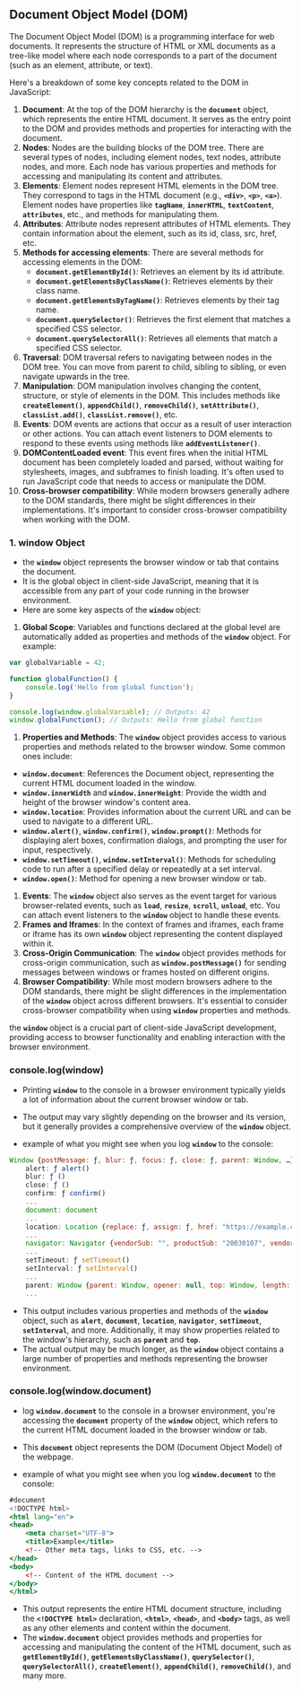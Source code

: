 ## Document Object Model (DOM)

The Document Object Model (DOM) is a programming interface for web documents. It represents the structure of HTML or XML documents as a tree-like model where each node corresponds to a part of the document (such as an element, attribute, or text).

Here's a breakdown of some key concepts related to the DOM in JavaScript:

1. **Document**: At the top of the DOM hierarchy is the **`document`** object, which represents the entire HTML document. It serves as the entry point to the DOM and provides methods and properties for interacting with the document.
2. **Nodes**: Nodes are the building blocks of the DOM tree. There are several types of nodes, including element nodes, text nodes, attribute nodes, and more. Each node has various properties and methods for accessing and manipulating its content and attributes.
3. **Elements**: Element nodes represent HTML elements in the DOM tree. They correspond to tags in the HTML document (e.g., **`<div>`**, **`<p>`**, **`<a>`**). Element nodes have properties like **`tagName`**, **`innerHTML`**, **`textContent`**, **`attributes`**, etc., and methods for manipulating them.
4. **Attributes**: Attribute nodes represent attributes of HTML elements. They contain information about the element, such as its id, class, src, href, etc.
5. **Methods for accessing elements**: There are several methods for accessing elements in the DOM:
    - **`document.getElementById()`**: Retrieves an element by its id attribute.
    - **`document.getElementsByClassName()`**: Retrieves elements by their class name.
    - **`document.getElementsByTagName()`**: Retrieves elements by their tag name.
    - **`document.querySelector()`**: Retrieves the first element that matches a specified CSS selector.
    - **`document.querySelectorAll()`**: Retrieves all elements that match a specified CSS selector.
6. **Traversal**: DOM traversal refers to navigating between nodes in the DOM tree. You can move from parent to child, sibling to sibling, or even navigate upwards in the tree.
7. **Manipulation**: DOM manipulation involves changing the content, structure, or style of elements in the DOM. This includes methods like **`createElement()`**, **`appendChild()`**, **`removeChild()`**, **`setAttribute()`**, **`classList.add()`**, **`classList.remove()`**, etc.
8. **Events**: DOM events are actions that occur as a result of user interaction or other actions. You can attach event listeners to DOM elements to respond to these events using methods like **`addEventListener()`**.
9. **DOMContentLoaded event**: This event fires when the initial HTML document has been completely loaded and parsed, without waiting for stylesheets, images, and subframes to finish loading. It's often used to run JavaScript code that needs to access or manipulate the DOM.
10. **Cross-browser compatibility**: While modern browsers generally adhere to the DOM standards, there might be slight differences in their implementations. It's important to consider cross-browser compatibility when working with the DOM.

### 1. window Object

- the **`window`** object represents the browser window or tab that contains the document.
- It is the global object in client-side JavaScript, meaning that it is accessible from any part of your code running in the browser environment.
- Here are some key aspects of the **`window`** object:

1. **Global Scope**: Variables and functions declared at the global level are automatically added as properties and methods of the **`window`** object. For example:

```jsx
var globalVariable = 42;

function globalFunction() {
    console.log('Hello from global function');
}

console.log(window.globalVariable); // Outputs: 42
window.globalFunction(); // Outputs: Hello from global function
```

1. **Properties and Methods**: The **`window`** object provides access to various properties and methods related to the browser window. Some common ones include:
- **`window.document`**: References the Document object, representing the current HTML document loaded in the window.
- **`window.innerWidth`** and **`window.innerHeight`**: Provide the width and height of the browser window's content area.
- **`window.location`**: Provides information about the current URL and can be used to navigate to a different URL.
- **`window.alert()`**, **`window.confirm()`**, **`window.prompt()`**: Methods for displaying alert boxes, confirmation dialogs, and prompting the user for input, respectively.
- **`window.setTimeout()`**, **`window.setInterval()`**: Methods for scheduling code to run after a specified delay or repeatedly at a set interval.
- **`window.open()`**: Method for opening a new browser window or tab.

1. **Events**: The **`window`** object also serves as the event target for various browser-related events, such as **`load`**, **`resize`**, **`scroll`**, **`unload`**, etc. You can attach event listeners to the **`window`** object to handle these events.
2. **Frames and Iframes**: In the context of frames and iframes, each frame or iframe has its own **`window`** object representing the content displayed within it.
3. **Cross-Origin Communication**: The **`window`** object provides methods for cross-origin communication, such as **`window.postMessage()`** for sending messages between windows or frames hosted on different origins.
4. **Browser Compatibility**: While most modern browsers adhere to the DOM standards, there might be slight differences in the implementation of the **`window`** object across different browsers. It's essential to consider cross-browser compatibility when using **`window`** properties and methods.

the **`window`** object is a crucial part of client-side JavaScript development, providing access to browser functionality and enabling interaction with the browser environment.

### console.log(window)

- Printing **`window`** to the console in a browser environment typically yields a lot of information about the current browser window or tab.
- The output may vary slightly depending on the browser and its version, but it generally provides a comprehensive overview of the **`window`** object.

- example of what you might see when you log **`window`** to the console:

```jsx
Window {postMessage: ƒ, blur: ƒ, focus: ƒ, close: ƒ, parent: Window, …}
    alert: ƒ alert()
    blur: ƒ ()
    close: ƒ ()
    confirm: ƒ confirm()
    ...
    document: document
    ...
    location: Location {replace: ƒ, assign: ƒ, href: "https://example.com", ancestorOrigins: DOMStringList, origin: "https://example.com", …}
    ...
    navigator: Navigator {vendorSub: "", productSub: "20030107", vendor: "Google Inc.", maxTouchPoints: 0, hardwareConcurrency: 4, …}
    ...
    setTimeout: ƒ setTimeout()
    setInterval: ƒ setInterval()
    ...
    parent: Window {parent: Window, opener: null, top: Window, length: 0, frames: Window, …}
    ...
```

- This output includes various properties and methods of the **`window`** object, such as **`alert`**, **`document`**, **`location`**, **`navigator`**, **`setTimeout`**, **`setInterval`**, and more. Additionally, it may show properties related to the window's hierarchy, such as **`parent`** and **`top`**.
- The actual output may be much longer, as the **`window`** object contains a large number of properties and methods representing the browser environment.

### console.log(window.document)

- log **`window.document`** to the console in a browser environment, you're accessing the **`document`** property of the **`window`** object, which refers to the current HTML document loaded in the browser window or tab.
- This **`document`** object represents the DOM (Document Object Model) of the webpage.

- example of what you might see when you log **`window.document`** to the console:

```jsx
#document
<!DOCTYPE html>
<html lang="en">
<head>
    <meta charset="UTF-8">
    <title>Example</title>
    <!-- Other meta tags, links to CSS, etc. -->
</head>
<body>
    <!-- Content of the HTML document -->
</body>
</html>

```

- This output represents the entire HTML document structure, including the **`<!DOCTYPE html>`** declaration, **`<html>`**, **`<head>`**, and **`<body>`** tags, as well as any other elements and content within the document.
- The **`window.document`** object provides methods and properties for accessing and manipulating the content of the HTML document, such as **`getElementById()`**, **`getElementsByClassName()`**, **`querySelector()`**, **`querySelectorAll()`**, **`createElement()`**, **`appendChild()`**, **`removeChild()`**, and many more.
